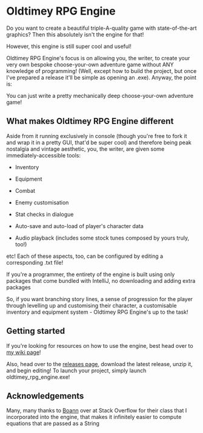 # Oldtimey RPG Engine

Do you want to create a beautiful triple-A-quality game with state-of-the-art graphics? Then this absolutely isn't the engine for that!

However, this engine is still super cool and useful!

Oldtimey RPG Engine's focus is on allowing you, the writer, to create your very own bespoke choose-your-own adventure game without ANY knowledge of programming! (Well, except how to build the project, but once I've prepared a release it'll be simple as opening an .exe). Anyway, the point is:

You can just write a pretty mechanically deep choose-your-own adventure game!

## What makes Oldtimey RPG Engine different

Aside from it running exclusively in console (though you're free to fork it and wrap it in a pretty GUI, that'd be super cool) and therefore being peak nostalgia and vintage aesthetic, you, the writer, are given some immediately-accessible tools:

* Inventory

* Equipment

* Combat

* Enemy customisation

* Stat checks in dialogue

* Auto-save and auto-load of player's character data

* Audio playback (includes some stock tunes composed by yours truly, too!)

etc! Each of these aspects, too, can be configured by editing a corresponding .txt file!

If you're a programmer, the entirety of the engine is built using only packages that come bundled with IntelliJ, no downloading and adding extra packages

So, if you want branching story lines, a sense of progression for the player through levelling up and customising their character, a customisable inventory and equipment system - Oldtimey RPG Engine's up to the task!


## Getting started

If you're looking for resources on how to use the engine, best head over to [my wiki page](https://github.com/Jan-bog/oldtimey-rpg-engine/wiki)!

Also, head over to the [releases page](https://github.com/Jan-bog/oldtimey-rpg-engine/releases), download the latest release, unzip it, and begin editing! To launch your project, simply launch oldtimey_rpg_engine.exe!

## Acknowledgements

Many, many thanks to [Boann](https://stackoverflow.com/a/26227947) over at Stack Overflow for their class that I incorporated into the engine, that makes it infinitely easier to compute equations that are passed as a String
